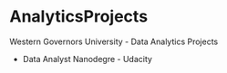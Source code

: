 # AnalyticsProjects 
Western Governors University - Data Analytics Projects  
* Data Analyst Nanodegre - Udacity


